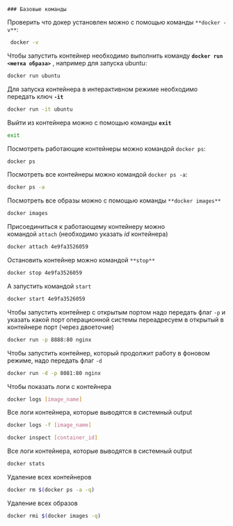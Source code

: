 	### Базовые команды

Проверить что докер установлен можно с помощью команды `**docker -v**`:

```bash
 docker -v
```

Чтобы запустить контейнер необходимо выполнить команду **`docker run <метка образа>`** , например для запуска ubuntu:

```bash
docker run ubuntu
```

Для запуска контейнера в интерактивном режиме необходимо передать ключ **`-it`**

```bash
docker run -it ubuntu
```

Выйти из контейнера можно с помощью команды **`exit`**

```bash
exit
```

Посмотреть работающие контейнеры можно командой `docker ps`:

```bash
docker ps
```

Посмотреть все контейнеры можно командой `docker ps -a`:

```bash
docker ps -a
```

Посмотреть все образы можно с помощью команды `**docker images**`

```bash
docker images
```

Присоединиться к работающему контейнеру можно командой `attach` (необходимо указать _id_ контейнера)

```bash
docker attach 4e9fa3526059
```

Остановить контейнер можно командой `**stop**`

```bash
docker stop 4e9fa3526059
```

A запустить командой `start`

```bash
docker start 4e9fa3526059
```

Чтобы запустить контейнер с открытым портом надо передать флаг `-p` и указать какой порт операционной системы переадресуем в открытый в контейнере порт (через двоеточие)

```bash
docker run -p 8888:80 nginx
```

Чтобы запустить контейнер, который продолжит работу в фоновом режиме, надо передать флаг `-d`

``` bash
docker run -d -p 8081:80 nginx
```

Чтобы показать логи с контейнера

``` bash
docker logs [image_name]
```

Все логи контейнера, которые выводятся в системный output
``` bash
docker logs -f [image_name]
```


``` bash
docker inspect [container_id]
```


Все логи контейнера, которые выводятся в системный output
``` bash
docker stats
```


Удаление всех контейнеров
``` bash
docker rm $(docker ps -a -q)
```

Удаление всех образов
``` bash
docker rmi $(docker images -q)
```